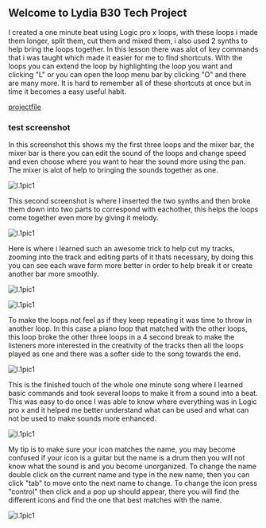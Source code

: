 ## Welcome to Lydia B30 Tech Project

I created a one minute beat using Logic pro x loops, with these loops i made them longer, split them, cut them and mixed them, i also used 2 synths to help bring the loops together. In this lesson there was alot of key commands that i was taught which made it easier for me to find shortcuts. With the loops you can extend the loop by highlighting the loop you want and clicking "L" or you can open the loop menu bar by clicking "O" and there are many more. It is hard to remember all of these shortcuts at once but in time it becomes a easy useful habit.




[projectfile](/audio/lifeebeat.mp3)





### test screenshot
  
  
  
  
  In this screenshot this shows my the first three loops and the mixer bar, the mixer bar is there you can edit the sound of the loops and change speed and even choose where you want to hear the sound more using the pan. The mixer is alot of help to bringing the sounds together as one.
  
  
  
  
  
  
![l.1pic1](/images/1.png)





  This second screenshot is where I inserted the two synths and then broke them down into two parts to correspond with eachother, this helps the loops come together even more by giving it melody.
  
  
  
  
  
![l.1pic1](/images/2.png)






 Here is where i learned such an awesome trick to help cut my tracks, zooming into the track and editing parts of it thats necessary, by doing this you can see each wave form more better in order to help break it or create another bar more smoothly.






![l.1pic1](/images/3.png)




  
![l.1pic1](/images/4.png)




  To make the loops not feel as if they keep repeating it was time to throw in another loop. In this case a piano loop that matched with the other loops, this loop broke the other three loops in a 4 second break to make the listeners more interested in the creativity of the tracks then all the loops played as one and there was a softer side to the song towards the end.
  
  
  
  
  
  
![l.1pic1](/images/5.png)













  This is the finished touch of the whole one minute song where I learned basic commands and took several loops to make it from a sound into a beat. This was easy to do once I was able to know where everything was in Logic pro x and it helped me better understand what can be used and what can not be used to make sounds more enhanced.









![l.1pic1](/images/finished.png)









My tip is to make sure your icon matches the name, you may become confused if your icon is a guitar but the name is a drum then you will not know what the sound is and you become unorganized. To change the name double click on the current name and type in the new name, then you can click "tab" to move onto the next name to change. To change the icon press "control" then click and a pop up should appear, there you will find the different icons and find the one that best matches with the name.






![l.1pic1](/images/icon.png)


